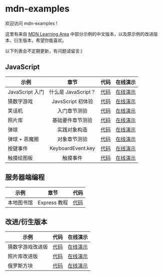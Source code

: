 # mdn-examples

欢迎访问 mdn-examples !

这里有来自 [MDN Learning Area](https://developer.mozilla.org/zh-CN/docs/learn) 中部分示例的中文版本，以及原示例的改进版本、衍生版本，希望你能喜欢。

以下列表会不定期更新，有问题请留言:)

## JavaScript
示例|章节|代码|在线演示
---|:---:|:---:|---
JavaScript 入门|什么是 JavaScript？|[代码](https://github.com/roy-tian/mdn-examples/tree/master/javascript/introduction-to-js)|[在线演示](https://roy-tian.github.io/mdn-examples/javascript/introduction-to-js/javascript-label.html)
猜数字游戏|JavsScript 初体验|[代码](https://github.com/roy-tian/mdn-examples/tree/master/javascript/number-guessing-game)|[在线演示](https://roy-tian.github.io/mdn-examples/javascript/number-guessing-game/number-guessing-game.html)
笑话机|入门章节测验|[代码](https://github.com/roy-tian/mdn-examples/tree/master/javascript/silly-story-genarator)|[在线演示](https://roy-tian.github.io/mdn-examples/javascript/silly-story-genarator)
照片库|基础要件章节测验|[代码](https://github.com/roy-tian/mdn-examples/tree/master/javascript/gallery)|[在线演示](https://roy-tian.github.io/mdn-examples/javascript/gallery)
弹球|实践对象构造|[代码](https://github.com/roy-tian/mdn-examples/tree/master/javascript/bouncing-balls)|[在线演示](https://roy-tian.github.io/mdn-examples/javascript/bouncing-balls)
弹球 + 恶魔圈|对象章节测验|[代码](https://github.com/roy-tian/mdn-examples/tree/master/javascript/bouncing-balls-evil-circle)|[在线演示](https://roy-tian.github.io/mdn-examples/javascript/bouncing-balls-evil-circle)
按键事件|KeyboardEvent.key|[代码](https://github.com/roy-tian/mdn-examples/tree/master/javascript/key-event)|[在线演示](https://roy-tian.github.io/mdn-examples/javascript/key-event)
触摸绘图板|触摸事件|[代码](https://github.com/roy-tian/mdn-examples/tree/master/javascript/touch-paint)|[在线演示](https://roy-tian.github.io/mdn-examples/javascript/touch-paint)

## 服务器端编程
示例|章节|代码
---|:---:|---
本地图书馆|Express 教程|[代码](https://github.com/roy-tian/mdn-examples/tree/master/server/express-locallibrary-tutorial)

## 改进/衍生版本
示例|代码|在线演示
---|:---:|---
猜数字游戏改进版|[代码](https://github.com/roy-tian/mdn-examples/tree/master/inspirations/number-guessing-game)|[在线演示](https://roy-tian.github.io/mdn-examples/inspirations/number-guessing-game-improved)
照片库改进版|[代码](https://github.com/roy-tian/mdn-examples/tree/master/inspirations/gallery-improved)|[在线演示](https://roy-tian.github.io/mdn-examples/inspirations/gallery-improved)
俄罗斯方块|[代码](https://github.com/roy-tian/mdn-examples/tree/master/inspirations/tetris)|[在线演示](https://roy-tian.github.io/mdn-examples/inspirations/tetris)